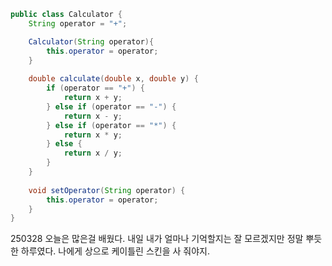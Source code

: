 ``` java
public class Calculator {
	String operator = "+";

	Calculator(String operator){
		this.operator = operator;
	}
	
	double calculate(double x, double y) { 
		if (operator == "+") {
			return x + y;
		} else if (operator == "-") {
			return x - y;
		} else if (operator == "*") {
			return x * y;
		} else {
			return x / y;
		}
	}
	
	void setOperator(String operator) {
		this.operator = operator;
	}
}
```

250328
오늘은 많은걸 배웠다. 내일 내가 얼마나 기억할지는 잘 모르겠지만 정말 뿌듯한 하루였다. 나에게 상으로 케이틀린 스킨을 사 줘야지.
